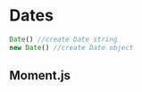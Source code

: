 # Dates

```javascript
Date() //create Date string
new Date() //create Date object 
```

## Moment.js

